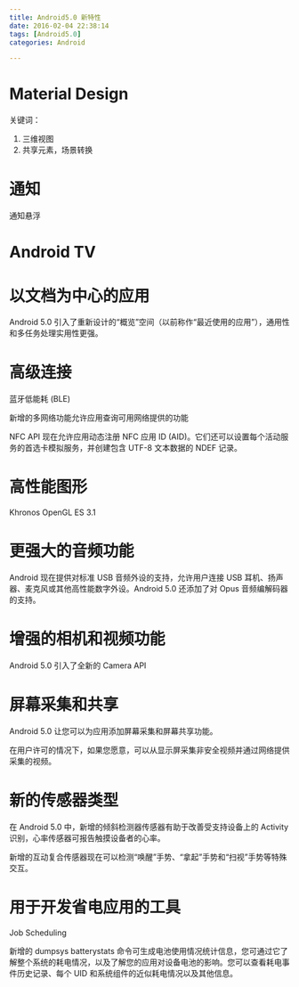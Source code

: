 ```yaml
---
title: Android5.0 新特性
date: 2016-02-04 22:38:14
tags: [Android5.0]
categories: Android

---
```


# Material Design

关键词：

1. 三维视图 
2. 共享元素，场景转换

# 通知

通知悬浮

# Android TV

# 以文档为中心的应用

Android 5.0 引入了重新设计的“概览”空间（以前称作“最近使用的应用”），通用性和多任务处理实用性更强。

<!--more-->

# 高级连接

蓝牙低能耗 (BLE)

新增的多网络功能允许应用查询可用网络提供的功能

NFC API 现在允许应用动态注册 NFC 应用 ID (AID)。它们还可以设置每个活动服务的首选卡模拟服务，并创建包含 UTF-8 文本数据的 NDEF 记录。

# 高性能图形

Khronos OpenGL ES 3.1 

# 更强大的音频功能


Android 现在提供对标准 USB 音频外设的支持，允许用户连接 USB 耳机、扬声器、麦克风或其他高性能数字外设。Android 5.0 还添加了对 Opus 音频编解码器的支持。

# 增强的相机和视频功能

Android 5.0 引入了全新的 Camera API

# 屏幕采集和共享

Android 5.0 让您可以为应用添加屏幕采集和屏幕共享功能。

在用户许可的情况下，如果您愿意，可以从显示屏采集非安全视频并通过网络提供采集的视频。

# 新的传感器类型

在 Android 5.0 中，新增的倾斜检测器传感器有助于改善受支持设备上的 Activity 识别，心率传感器可报告触摸设备者的心率。

新增的互动复合传感器现在可以检测“唤醒”手势、“拿起”手势和“扫视”手势等特殊交互。


# 用于开发省电应用的工具

Job Scheduling 

新增的 dumpsys batterystats 命令可生成电池使用情况统计信息，您可通过它了解整个系统的耗电情况，以及了解您的应用对设备电池的影响。您可以查看耗电事件历史记录、每个 UID 和系统组件的近似耗电情况以及其他信息。